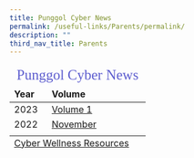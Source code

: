 ```yaml
---
title: Punggol Cyber News
permalink: /useful-links/Parents/permalink/
description: ""
third_nav_title: Parents
---
```

<table style="font-size:16px">
<thead>
	<tr><td colspan=2 style="font-family:impact; font-size:25px; color:rgb(94,94,207)">Punggol Cyber News</td>
	</tr>
	<tr style="font-weight:bold">
			<td width=50>Year</td>
			<td>Volume</td>
		</tr>
</thead>
	<tbody>	
		<tr>
			<td style="border: solid 0px black">2023</td>
			<td style="border: solid 0px black"><a href="https://go.gov.sg/punggolcyberwellness" target="_blank">Volume 1</a></td>
		</tr>
		<tr >
		<td style="border: solid 0px black">2022</td>
	<td style="border: solid 0px black"><a href="/files/PPSCyberNews/CN-Nov2022.pdf" target="_blank">November</a></td>
		</tr>
		<tr><td></td></tr>
		<tfoot>
			<tr>
				<td colspan=3>
				<a href="/files/CyberWellness/CyberWellnessResource.pdf" target="_blank">Cyber Wellness Resources</a></td>
			</tr>
	</tfoot>
	</tbody>
	</table>